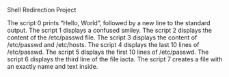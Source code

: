 Shell Redirection Project

The script 0 prints “Hello, World”, followed by a new line to the standard output.
The script 1 displays a confused smiley.
The script 2 displays the content of the /etc/passwd file.
The script 3 displays the content of /etc/passwd and /etc/hosts.
The script 4 displays the last 10 lines of /etc/passwd.
The script 5 displays the first 10 lines of /etc/passwd.
The script 6 displays the third line of the file iacta.
The script 7 creates a file with an exactly name and text inside.
